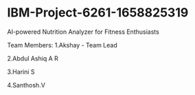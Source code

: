 # IBM-Project-6261-1658825319
AI-powered Nutrition Analyzer for Fitness Enthusiasts

Team Members:
1.Akshay - Team Lead


2.Abdul Ashiq A R

3.Harini S

4.Santhosh.V

